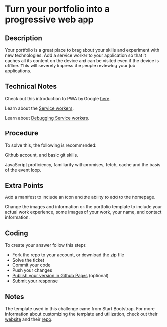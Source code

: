 # Turn your portfolio into a progressive web app

## Description

Your portfolio is a great place to brag about your skills and experiment with new technologies. Add a service worker to your application so that it caches all its content on the device and can be visited even if the device is offline. This will severely impress the people reviewing your job applications.

## Technical Notes

Check out this introduction to PWA by Google
[here](https://developers.google.com/web/updates/2015/12/getting-started-pwa).

Learn about the
[Service workers](https://developers.google.com/web/fundamentals/primers/service-workers/).

Learn about
[Debugging Service workers](https://developers.google.com/web/fundamentals/codelabs/debugging-service-workers/).

## Procedure

To solve this, the following is recommended:

Github account, and basic git skills.

JavaScript proficiency, familiarity with promises, fetch, cache and the basis of the event loop.

## Extra Points

Add a manifest to include an icon and the ability to add to the homepage.

Change the images and information on the portfolio template to include your
actual work experience, some images of your work, your name, and contact
information.

## Coding

To create your answer follow this steps:

* Fork the repo to your account, or download the zip file
* Solve the ticket
* Commit your code
* Push your changes
* [Publish your version in Github Pages](https://pages.github.com/) (optional)
* [Submit your response](https://codecorgi.co/submit/new/7)

## Notes

The template used in this challenge came from Start Bootstrap. For more information
about customizing the template and utilization,
check out their [website](https://startbootstrap.com/template-overviews/freelancer/)
and their [repo](https://github.com/BlackrockDigital/startbootstrap-freelancer).

